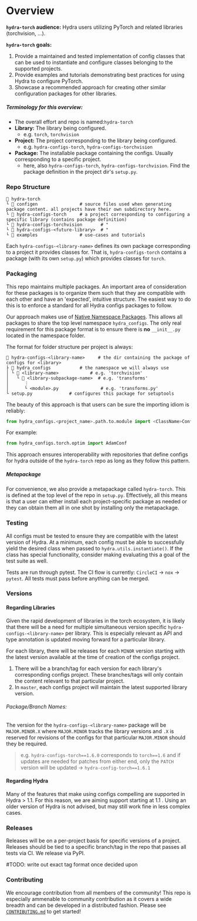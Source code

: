 # Overview

**`hydra-torch` audience:** Hydra users utilizing PyTorch and related libraries (torchvision, ...).

**`hydra-torch` goals:**

1. Provide a maintained and tested implementation of config classes that can be used to instantiate and configure classes belonging to the supported projects.
2. Provide examples and tutorials demonstrating best practices for using Hydra to configure PyTorch.
3. Showcase a recommended approach for creating other similar configuration packages for other libraries.

##### Terminology for this overview:
- The overall effort and repo is named:`hydra-torch`
- **Library:** The library being configured.
  - e.g. `torch`, `torchvision`
- **Project:** The project corresponding to the library being configured.
  - e.g. `hydra-configs-torch`, `hydra-configs-torchvision`
- **Package:** The installable package containing the configs. Usually corresponding to a specific project.
  - here, also `hydra-configs-torch`, `hydra-configs-torchvision`. Find the package definition in the project dir's `setup.py`.



### Repo Structure
```
📂 hydra-torch
└ 📁 configen 				# source files used when generating package content. all projects have their own subdirectory here.
└ 📁 hydra-configs-torch		# a project corresponding to configuring a specific library (contains package definition)
└ 📁 hydra-configs-torchvision		# "
└ 📁 hydra-configs-<future-library> 	# "
└ 📁 examples				# use-cases and tutorials
```

Each `hydra-configs-<library-name>` defines its own package corresponding to a project it provides classes for. That is, `hydra-configs-torch` contains a package (with its own `setup.py`) which provides classes for `torch`.


### Packaging

This repo maintains multiple packages. An important area of consideration for these packages is to organize them such that they are compatible with each other and have an 'expected', intuitive structure. The easiest way to do this is to enforce a standard for all Hydra configs packages to follow.

Our approach makes use of [Native Namespace Packages](https://packaging.python.org/guides/packaging-namespace-packages/#native-namespace-packages). This allows all packages to share the top level namespace `hydra_configs`. The only real requirement for this package format is to ensure there is **no**  `__init__.py` located in the namespace folder.

The format for folder structure per project is always:
```
📂 hydra-configs-<library-name>     # the dir containing the package of configs for <library>
├ 📁 hydra_configs		    # the namespace we will always use
│ └ 📁 <library-name>		    # e.g. 'torchvision'
│   └ 📁 <library-subpackage-name>  # e.g. 'transforms'
│      ⋮
│      └ <module>.py                # e.g. 'transforms.py'
└ setup.py 			    # configures this package for setuptools
```

The beauty of this approach is that users can be sure the importing idiom is reliably:
```python
from hydra_configs.<project_name>.path.to.module import <ClassName>Conf
```
For example:
```python
from hydra_configs.torch.optim import AdamConf
```
 
This approach ensures interoperability with repositories that define configs for hydra outside of the `hydra-torch` repo as long as they follow this pattern.

##### Metapackage

For convenience, we also provide a metapackage called `hydra-torch`. This is defined at the top level of the repo in `setup.py`. Effectively, all this means is that a user can either install each project-specific package as needed or they can obtain them all in one shot by installing only the metapackage.

### Testing

All configs must be tested to ensure they are compatible with the latest version of Hydra. At a minimum, each config must be able to successfully yield the desired class when passed to `hydra.utils.instantiate()`. If the class has special functionality, consider making evaluating this a goal of the test suite as well.

Tests are run through pytest. The CI flow is currently: `CircleCI` -> `nox` -> `pytest`. All tests must pass before anything can be merged.


### Versions

#### Regarding Libraries

Given the rapid development of libraries in the torch ecosystem, it is likely that there will be a need for multiple simultaneous version specific `hydra-configs-<library-name>` per library. This is especially relevant as API and type annotation is updated moving forward for a particular library.

For each library, there will be releases for each `MINOR` version starting with the latest version available at the time of creation of the configs project.
 1. There will be a branch/tag for each version for each library's corresponding configs project. These branches/tags will only contain the content relevant to that particular project.
 2. In `master`, each configs project will maintain the latest supported library version.

###### Package/Branch Names:
The version for the `hydra-configs-<library-name>` package will be `MAJOR.MINOR.X` where `MAJOR.MINOR` tracks the library versions and `.X` is reserved for revisions of the configs for that particular `MAJOR.MINOR` should they be required.

> e.g. `hydra-configs-torch==1.6.0` corresponds to `torch==1.6` and if updates are needed for patches from either end, only the `PATCH` version will be updated -> `hydra-config-torch==1.6.1`

#### Regarding Hydra

Many of the features that make using configs compelling are supported in Hydra > 1.1. For this reason, we are aiming support starting at 1.1 . Using an older version of Hydra is not advised, but may still work fine in less complex cases.


### Releases
Releases will be on a per-project basis for specific versions of a project. Releases should be tied to a specific branch/tag in the repo that passes all tests via CI. We release via PyPI.

#TODO: write out exact tag format once decided upon

### Contributing
We encourage contribution from all members of the community! This repo is especially ammenable to community contribution as it covers a wide breadth and can be developed in a distributed fashion. Please see [`CONTRIBUTING.md`](CONTRIBUTING.md) to get started!
